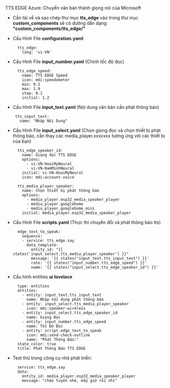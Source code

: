 TTS EDGE Azure: Chuyển văn bản thành giọng nói của Microsoft

- Cần tải về và sao chép thư mục <b>tts_edge</b> vào trong thư mục <b>custom_components</b> sẽ có đường dẫn dạng: <b>"custom_components/tts_edge/"</b>


- Cấu Hình File <b>configuration.yaml</b>
    
        tts_edge:
          lang: 'vi-VN'
    
- Cấu Hình File <b>input_number.yaml</b> (Chỉnh tốc độ đọc)


        tts_edge_speed:
          name: TTS EDGE Speed
          icon: mdi:speedometer
          min: 0.1
          max: 1.9
          step: 0.1
          initial: 1.2


 - Cấu Hình File <b>input_text.yaml</b> (Nội dung văn bản cần phát thông báo)
 
        tts_input_text:
          name: "Nhập Nội Dung"

- Cấu Hình File <b>input_select.yaml</b> (Chọn giọng đọc vả chọn thiết bị phát thông báo, cần thay các media_player.xxxxxxx tương ứng với các thiết bị của bạn)

        tts_edge_speaker_id:
          name: Giọng đọc TTS EDGE
          options:
            - vi-VN-HoaiMyNeural
            - vi-VN-NamMinhNeural
          initial: vi-VN-HoaiMyNeural
          icon: mdi:account-voice

        tts_media_player_speaker:
          name: Chọn thiết bị phát thông báo
          options:
            - media_player.esp32_media_speaker_player
            - media_player.googlehome
            - media_player.googlehome_mini
          initial: media_player.esp32_media_speaker_player


- Cấu Hình File <b>scripts.yaml</b> (Thực thi chuyển đổi và phát thông báo tts)
  
        edge_text_to_speak:
          sequence:  
          - service: tts_edge.say
            data_template:
              entity_id: "{{ states('input_select.tts_media_player_speaker') }}"
              message: '{{ states("input_text.tts_input_text") }}'
              rate: '{{ states("input_number.tts_edge_speed") }}'
              name: '{{ states("input_select.tts_edge_speaker_id") }}'

- Cấu hình entities <b>ui lovelace</b>

        type: entities
        entities:
          - entity: input_text.tts_input_text
            name: Nhập nội dung phát thông báo
          - entity: input_select.tts_media_player_speaker
            icon: mdi:speaker-wireless
          - entity: input_select.tts_edge_speaker_id
            name: Giọng Đọc
          - entity: input_number.tts_edge_speed
            name: Tốc Độ Đọc
          - entity: script.edge_text_to_speak
            icon: mdi:send-check-outline
            name: "Phát Thông Báo:"
        state_color: true
        title: Phát Thông Báo TTS EDGE

- Test thử trong công cụ nhà phát triển:

        service: tts_edge.say
        data:
          entity_id: media_player.esp32_media_speaker_player
          message: "chào tuyển nhé, mấy giờ rồi nhỉ"
